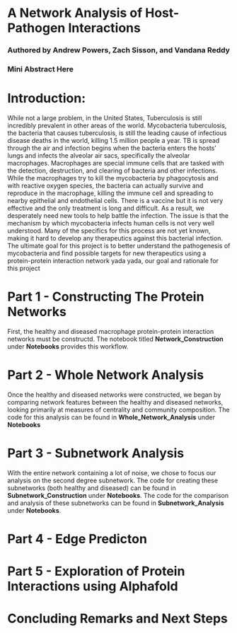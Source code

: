 # **A Network Analysis of Host-Pathogen Interactions**
### Authored by Andrew Powers, Zach Sisson, and Vandana Reddy
### Mini Abstract Here
# Introduction:
While not a large problem, in the United States, Tuberculosis is still incredibly prevalent in other areas of the world. Mycobacteria tuberculosis, the bacteria that causes tuberculosis, is still the leading cause of infectious disease deaths in the world, killing 1.5 million people a year. TB is spread through the air and infection begins when the bacteria enters the hosts’ lungs and infects the alveolar air sacs, specifically the alveolar macrophages. Macrophages are special immune cells that are tasked with the detection, destruction, and clearing of bacteria and other infections. While the macrophages try to kill the mycobacteria by phagocytosis and with reactive oxygen species, the bacteria can actually survive and reproduce in the macrophage, killing the immune cell and spreading to nearby epithelial and endothelial cells. There is a vaccine but it is not very effective and the only treatment is long and difficult. As a result, we desperately need new tools to help battle the infection. The issue is that the mechanism by which mycobacteria infects human cells is not very well understood. Many of the specifics for this process are not yet known, making it hard to develop any therapeutics against this bacterial infection. The ultimate goal for this project is to better understand the pathogenesis of mycobacteria and find possible targets for new therapeutics using a protein-protein interaction network yada yada, our goal and rationale for this project
# **Part 1 - Constructing The Protein Networks**
First, the healthy and diseased macrophage protein-protein interaction networks must be constructd. The notebook titled **Network_Construction** under **Notebooks** provides this workflow.
# **Part 2 - Whole Network Analysis**
Once the healthy and diseased networks were constructed, we began by comparing network features between the healthy and diseased networks, looking primarily at measures of centrality and community composition. The code for this analysis can be found in **Whole_Network_Analysis** under **Notebooks**
# **Part 3 - Subnetwork Analysis**
With the entire network containing a lot of noise, we chose to focus our analysis on the second degree subnetwork. The code for creating these subnetworks (both healthy and diseased) can be found in **Subnetwork_Construction** under **Notebooks**. The code for the comparison and analysis of these subnetworks can be found in **Subnetwork_Analysis** under **Notebooks**.
# **Part 4 - Edge Predicton**
# Part 5 - Exploration of Protein Interactions using Alphafold 
# **Concluding Remarks and Next Steps**
